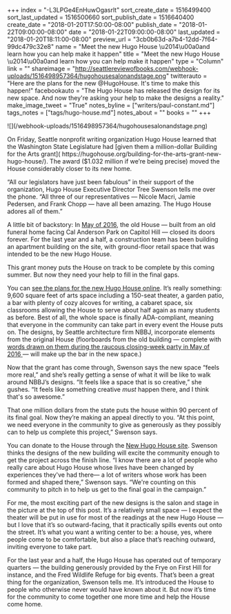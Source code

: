 +++
index = "-L3LPGe4EnHuwOgasrlt"
sort_create_date = 1516499400
sort_last_updated = 1516500660
sort_publish_date = 1516640400
create_date = "2018-01-20T17:50:00-08:00"
publish_date = "2018-01-22T09:00:00-08:00"
date = "2018-01-22T09:00:00-08:00"
last_updated = "2018-01-20T18:11:00-08:00"
preview_url = "3cb0b63d-a7b4-12dd-7f64-99dc479c32e8"
name = "Meet the new Hugo House \u2014\u00a0and learn how you can help make it happen"
title = "Meet the new Hugo House \u2014\u00a0and learn how you can help make it happen"
type = "Column"
link = ""
shareimage = "http://seattlereviewofbooks.com/webhook-uploads/1516498957364/hugohousesalonandstage.png"
twitterauto = "Here are the plans for the new @HugoHouse. It's time to make this happen!"
facebookauto = "The Hugo House has released the design for its new space. And now they're asking your help to make the designs a reality."
make_image_tweet = "True"
notes_byline = ["writers/paul-constant.md"]
tags_notes = ["tags/hugo-house.md"]
notes_about = ""
books = ""
+++
<p class="image">![](/webhook-uploads/1516498957364/hugohousesalonandstage.png)</p>
On Friday, Seattle nonprofit writing organization Hugo House learned that the Washington State Legislature had [given them a million-dollar Building for the Arts grant]( https://hugohouse.org/building-for-the-arts-grant-new-hugo-house/).  The award ($1.032 million if we’re being precise) moved the House considerably closer to its new home. 

“All our legislators have just been fabulous” in their support of the organization, Hugo House Executive Director Tree Swenson tells me over the phone. “All three of our representatives — Nicole Macri, Jamie Pedersen, and Frank Chopp — have all been amazing. The Hugo House adores all of them.” 

A little bit of backstory: In [May of 2016]( http://www.seattlereviewofbooks.com/notes/2016/05/09/writing-center-gets-written-on/), the old House — built from an old funeral home facing Cal Anderson Park on Capitol Hill — closed its doors forever.  For the last year and a half, a construction team has been building an apartment building on the site, with ground-floor retail space that was intended to be the new Hugo House. 

This grant money puts the House on track to be complete by this coming summer. But now they need your help to fill in the final gaps. 

You can [see the plans for the new Hugo House online](http://newhugohouse.org). It’s really something: 9,600 square feet of arts space including a 150-seat theater, a garden patio, a bar with plenty of cozy alcoves for writing, a cabaret space, six classrooms allowing the House to serve about half again as many students as before. Best of all, the whole space is finally ADA-compliant, meaning that everyone in the community can take part in every event the House puts on. The designs, by Seattle architecture firm NBBJ, incorporate elements from the original House (floorboards from the old building — complete with [words drawn on them during the raucous closing-week party in May of 2016 ]( ttp://www.seattlereviewofbooks.com/notes/2016/05/09/writing-center-gets-written-on/)— will make up the bar in the new space.)

Now that the grant has come through, Swenson says the new space “feels more real,” and she’s really getting a sense of what it will be like to walk around NBBJ’s designs. “It feels like a space that is so creative,” she gushes. “It feels like something creative *must* happen there, and I think that's so awesome.”

That one million dollars from the state puts the house within 90 percent of its final goal. Now they’re making an appeal directly to you. “At this point, we need everyone in the community to give as generously as they possibly can to help us complete this project,” Swenson says.

You can donate to the House through the [New Hugo House site](http://newhugohouse.org/). Swenson thinks the designs of the new building will excite the community enough to get the project across the finish line. “I know there are a lot of people who really care about Hugo House whose lives have been changed by experiences they've had there— a lot of writers whose work has been formed and shaped there,” Swenson says. “We're counting on this community to pitch in to help us get to the final goal in the campaign.”

For me, the most exciting part of the new designs is the salon and stage in the picture at the top of this post. It’s a relatively small space — I expect the theater will be put in use for most of the readings at the new Hugo House — but I love that it’s so outward-facing, that it practically spills events out onto the street. It’s what you want a writing center to be: a house, yes, where people come to be comfortable, but also a place that’s reaching outward, inviting everyone to take part.

For the last year and a half, the Hugo House has operated out of temporary quarters — the building generously provided by the Frye on First Hill for instance, and the Fred Wildlife Refuge for big events. That’s been a great thing for the organization, Swenson tells me. It’s introduced the House to people who otherwise never would have known about it. But now it’s time for the community to come together one more time and help the House come home.





